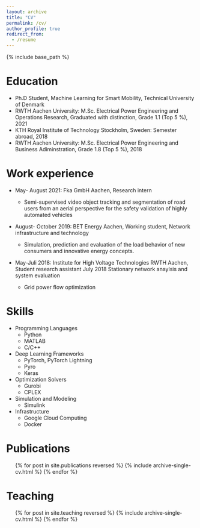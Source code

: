 ```yaml
---
layout: archive
title: "CV"
permalink: /cv/
author_profile: true
redirect_from:
  - /resume
---
```


{% include base_path %}

Education
======
* Ph.D Student, Machine Learning for Smart Mobility, Technical University of Denmark
* RWTH Aachen University: M.Sc. Electrical Power Engineering and Operations Research, Graduated with distinction, Grade 1.1 (Top 5 %), 2021
* KTH Royal Institute of Technology Stockholm, Sweden: Semester abroad, 2018
* RWTH Aachen University: M.Sc. Electrical Power Engineering and Business Adiminstration, Grade 1.8 (Top 5 %), 2018

Work experience
======
* May- August 2021: Fka GmbH Aachen, Research intern
  * Semi-supervised video object tracking and segmentation of road users from an aerial perspective for
the safety validation of highly automated vehicles

* August- October 2019: BET Energy Aachen,  Working student, Network infrastructure and technology
  * Simulation, prediction and evaluation of the load behavior of new consumers and innovative energy
concepts.

* May-Juli 2018: Institute for High Voltage Technologies RWTH Aachen,  Student research assistant
July 2018 Stationary network anaylsis and system evaluation
  * Grid power flow optimization
  
Skills
======
* Programming Languages
  * Python
  * MATLAB
  * C/C++
* Deep Learning Frameworks
  * PyTorch, PyTorch Lightning
  * Pyro
  * Keras
* Optimization Solvers
  * Gurobi
  * CPLEX
* Simulation and Modeling
  * Simulink
* Infrastructure
  * Google Cloud Computing
  * Docker


Publications
======
  <ul>{% for post in site.publications reversed %}
    {% include archive-single-cv.html %}
  {% endfor %}</ul>
  
  
Teaching
======
  <ul>{% for post in site.teaching reversed %}
    {% include archive-single-cv.html %}
  {% endfor %}</ul>
  

